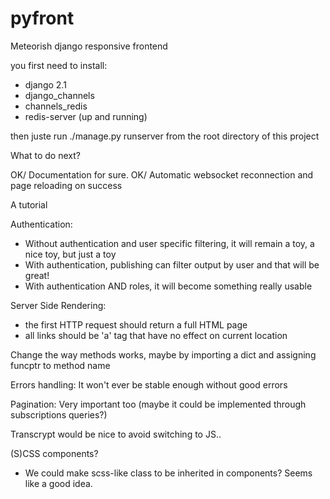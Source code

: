 # pyfront

Meteorish django responsive frontend

you first need to install:
- django 2.1
- django_channels
- channels_redis
- redis-server (up and running)

then juste run ./manage.py runserver from the root directory of this project

What to do next?

OK/ Documentation for sure.
OK/ Automatic websocket reconnection and page reloading on success

A tutorial

Authentication:
  - Without authentication and user specific filtering, it will remain a toy, a nice toy, but just a toy
  - With authentication, publishing can filter output by user and that will be great!
  - With authentication AND roles, it will become something really usable

Server Side Rendering:
  - the first HTTP request should return a full HTML page
  - all links should be 'a' tag that have no effect on current location

Change the way methods works, maybe by importing a dict and assigning funcptr to method name

Errors handling: It won't ever be stable enough without good errors

Pagination: Very important too (maybe it could be implemented through subscriptions queries?)

Transcrypt would be nice to avoid switching to JS..

(S)CSS components?
  - We could make scss-like class to be inherited in components? Seems like a good idea.
